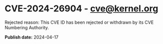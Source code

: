 # CVE-2024-26904 - cve@kernel.org

Rejected reason: This CVE ID has been rejected or withdrawn by its CVE Numbering Authority.

**Publish date:** 2024-04-17
